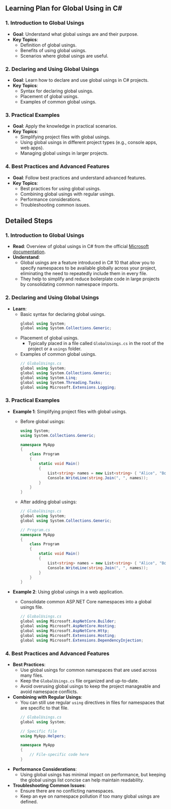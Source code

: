 ## Learning Plan for Global Using in C#

### 1. Introduction to Global Usings
- **Goal**: Understand what global usings are and their purpose.
- **Key Topics**:
  - Definition of global usings.
  - Benefits of using global usings.
  - Scenarios where global usings are useful.

### 2. Declaring and Using Global Usings
- **Goal**: Learn how to declare and use global usings in C# projects.
- **Key Topics**:
  - Syntax for declaring global usings.
  - Placement of global usings.
  - Examples of common global usings.

### 3. Practical Examples
- **Goal**: Apply the knowledge in practical scenarios.
- **Key Topics**:
  - Simplifying project files with global usings.
  - Using global usings in different project types (e.g., console apps, web apps).
  - Managing global usings in larger projects.

### 4. Best Practices and Advanced Features
- **Goal**: Follow best practices and understand advanced features.
- **Key Topics**:
  - Best practices for using global usings.
  - Combining global usings with regular usings.
  - Performance considerations.
  - Troubleshooting common issues.

## Detailed Steps

### 1. Introduction to Global Usings
- **Read**: Overview of global usings in C# from the official [Microsoft documentation](https://docs.microsoft.com/en-us/dotnet/csharp/whats-new/csharp-10#global-using-directives).
- **Understand**:
  - Global usings are a feature introduced in C# 10 that allow you to specify namespaces to be available globally across your project, eliminating the need to repeatedly include them in every file.
  - They help to simplify and reduce boilerplate code in large projects by consolidating common namespace imports.

### 2. Declaring and Using Global Usings
- **Learn**:
  - Basic syntax for declaring global usings.
    ```csharp
    global using System;
    global using System.Collections.Generic;
    ```
  - Placement of global usings.
    - Typically placed in a file called `GlobalUsings.cs` in the root of the project or a `usings` folder.
  - Examples of common global usings.
    ```csharp
    // GlobalUsings.cs
    global using System;
    global using System.Collections.Generic;
    global using System.Linq;
    global using System.Threading.Tasks;
    global using Microsoft.Extensions.Logging;
    ```

### 3. Practical Examples
- **Example 1**: Simplifying project files with global usings.
  - Before global usings:
    ```csharp
    using System;
    using System.Collections.Generic;

    namespace MyApp
    {
        class Program
        {
            static void Main()
            {
                List<string> names = new List<string> { "Alice", "Bob" };
                Console.WriteLine(string.Join(", ", names));
            }
        }
    }
    ```
  - After adding global usings:
    ```csharp
    // GlobalUsings.cs
    global using System;
    global using System.Collections.Generic;

    // Program.cs
    namespace MyApp
    {
        class Program
        {
            static void Main()
            {
                List<string> names = new List<string> { "Alice", "Bob" };
                Console.WriteLine(string.Join(", ", names));
            }
        }
    }
    ```

- **Example 2**: Using global usings in a web application.
  - Consolidate common ASP.NET Core namespaces into a global usings file.
    ```csharp
    // GlobalUsings.cs
    global using Microsoft.AspNetCore.Builder;
    global using Microsoft.AspNetCore.Hosting;
    global using Microsoft.AspNetCore.Http;
    global using Microsoft.Extensions.Hosting;
    global using Microsoft.Extensions.DependencyInjection;
    ```

### 4. Best Practices and Advanced Features
- **Best Practices**:
  - Use global usings for common namespaces that are used across many files.
  - Keep the `GlobalUsings.cs` file organized and up-to-date.
  - Avoid overusing global usings to keep the project manageable and avoid namespace conflicts.
- **Combining with Regular Usings**:
  - You can still use regular `using` directives in files for namespaces that are specific to that file.
    ```csharp
    // GlobalUsings.cs
    global using System;

    // Specific file
    using MyApp.Helpers;

    namespace MyApp
    {
        // File-specific code here
    }
    ```
- **Performance Considerations**:
  - Using global usings has minimal impact on performance, but keeping the global usings list concise can help maintain readability.
- **Troubleshooting Common Issues**:
  - Ensure there are no conflicting namespaces.
  - Keep an eye on namespace pollution if too many global usings are defined.
